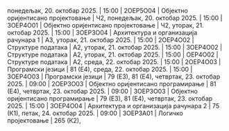 понедељак, 20. октобар 2025. |  15:00 | 2ОЕР5О04 | Објектно оријентисано пројектовање | Ч2, 
понедељак, 20. октобар 2025. |  15:00 | 3ОЕР4О01 | Објектно оријентисано пројектовање | Ч2, 
уторак, 21. октобар 2025. |  15:00 | 3ОЕР3О04 | Архитектура и организација рачунара 1 | A3, 
уторак, 21. октобар 2025. |  15:00 | 2ОЕР4О02 | Структуре података | A2, 
уторак, 21. октобар 2025. |  15:00 | 3ОЕР4О02 | Структуре података | A2, 
уторак, 21. октобар 2025. |  15:00 | ОЕР4О02 | Структуре података | A2, 
среда, 22. октобар 2025. |  15:00 | 2ОЕР4О03 | Програмски језици | 81 (Е4), 
среда, 22. октобар 2025. |  15:00 | 3ОЕР4О03 | Програмски језици | 79 (Е3), 81 (Е4), 
четвртак, 23. октобар 2025. |  09:00 | 2ОЕР3О03 | Објектно оријентисано програмирање | 81 (Е4), 
четвртак, 23. октобар 2025. |  09:00 | 3ОЕР3О03 | Објектно оријентисано програмирање | 79 (Е3), 81 (Е4), 
четвртак, 23. октобар 2025. |  15:00 | 3ОЕР4О04 | Архитектура и организација рачунара 2 | 75 (К1), 
петак, 24. октобар 2025. |  09:00 | 3ОЕР3А01 | Логичко пројектовање | 265 (К2), 
